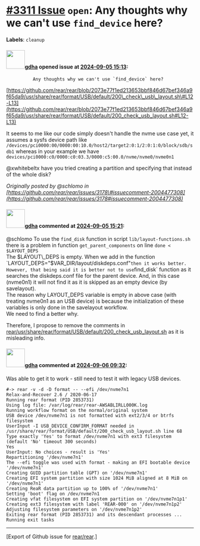 [\#3311 Issue](https://github.com/rear/rear/issues/3311) `open`: Any thoughts why we can't use `find_device` here?
==================================================================================================================

**Labels**: `cleanup`

#### <img src="https://avatars.githubusercontent.com/u/888633?u=cdaeb31efcc0048d3619651aa18dd4b76e636b21&v=4" width="50">[gdha](https://github.com/gdha) opened issue at [2024-09-05 15:13](https://github.com/rear/rear/issues/3311):

              Any thoughts why we can't use `find_device` here?

[https://github.com/rear/rear/blob/2073e77f1ed213653bbf846d67bef346a9f65da9/usr/share/rear/format/USB/default/200\_check\_usb\_layout.sh\#L12-L13](https://github.com/rear/rear/blob/2073e77f1ed213653bbf846d67bef346a9f65da9/usr/share/rear/format/USB/default/200_check_usb_layout.sh#L12-L13)

It seems to me like our code simply doesn't handle the nvme use case
yet, it assumes a sysfs device path like
`/devices/pci0000:00/0000:00:10.0/host2/target2:0:1/2:0:1:0/block/sdb/sdb1`
whereas in your example we have
`devices/pci0000:c0/0000:c0:03.3/0000:c5:00.0/nvme/nvme0/nvme0n1`

@xwhitebeltx have you tried creating a partition and specifying that
instead of the whole disk?

*Originally posted by @schlomo in
[https://github.com/rear/rear/issues/3178\#issuecomment-2004477308](https://github.com/rear/rear/issues/3178#issuecomment-2004477308)*

#### <img src="https://avatars.githubusercontent.com/u/888633?u=cdaeb31efcc0048d3619651aa18dd4b76e636b21&v=4" width="50">[gdha](https://github.com/gdha) commented at [2024-09-05 15:21](https://github.com/rear/rear/issues/3311#issuecomment-2331998374):

@schlomo To use the `find_disk` function in script
`lib/layout-functions.sh` there is a problem in function
`get_parent_components` on line `done < $LAYOUT_DEPS`  
The $LAYOUT\_DEPS is empty.  
When we add in the function
`LAYOUT_DEPS="$VAR_DIR/layout/diskdeps.conf"` then it works better.  
However, that being said it is better not to use `find_disk` function as
it searches the diskdeps.conf file for the parent device. And, in this
case (nvme0n1) it will not find it as it is skipped as an empty device
(by savelayout).  
The reason why LAYOUT\_DEPS variable is empty in above case (with
treating nvme0n1 as an USB device) is because the initialization of
these variables is only done in the savelayout workflow.  
We need to find a better why.

Therefore, I propose to remove the comments in
[rear/usr/share/rear/format/USB/default/200\_check\_usb\_layout.sh](https://github.com/rear/rear/blob/2073e77f1ed213653bbf846d67bef346a9f65da9/usr/share/rear/format/USB/default/200_check_usb_layout.sh#L12-L13)
as it is misleading info.

#### <img src="https://avatars.githubusercontent.com/u/888633?u=cdaeb31efcc0048d3619651aa18dd4b76e636b21&v=4" width="50">[gdha](https://github.com/gdha) commented at [2024-09-06 09:32](https://github.com/rear/rear/issues/3311#issuecomment-2333656365):

Was able to get it to work - still need to test it with legacy USB
devices.

    #-> rear -v -d -D format -- --efi /dev/nvme7n1
    Relax-and-Recover 2.6 / 2020-06-17
    Running rear format (PID 2853731)
    Using log file: /var/log/rear/rear-AWSABLIRLL000K.log
    Running workflow format on the normal/original system
    USB device /dev/nvme7n1 is not formatted with ext2/3/4 or btrfs filesystem
    UserInput -I USB_DEVICE_CONFIRM_FORMAT needed in /usr/share/rear/format/USB/default/200_check_usb_layout.sh line 68
    Type exactly 'Yes' to format /dev/nvme7n1 with ext3 filesystem
    (default 'No' timeout 300 seconds)
    Yes
    UserInput: No choices - result is 'Yes'
    Repartitioning '/dev/nvme7n1'
    The --efi toggle was used with format - making an EFI bootable device '/dev/nvme7n1'
    Creating GUID partition table (GPT) on '/dev/nvme7n1'
    Creating EFI system partition with size 1024 MiB aligned at 8 MiB on '/dev/nvme7n1'
    Creating ReaR data partition up to 100% of '/dev/nvme7n1'
    Setting 'boot' flag on /dev/nvme7n1
    Creating vfat filesystem on EFI system partition on '/dev/nvme7n1p1'
    Creating ext3 filesystem with label 'REAR-000' on '/dev/nvme7n1p2'
    Adjusting filesystem parameters on '/dev/nvme7n1p2'
    Exiting rear format (PID 2853731) and its descendant processes ...
    Running exit tasks

------------------------------------------------------------------------

\[Export of Github issue for
[rear/rear](https://github.com/rear/rear).\]

